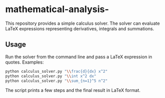 # mathematical-analysis-

This repository provides a simple calculus solver. The solver can evaluate
LaTeX expressions representing derivatives, integrals and summations.

## Usage

Run the solver from the command line and pass a LaTeX expression in quotes.
Examples:

```bash
python calculus_solver.py "\\frac{d}{dx} x^2"
python calculus_solver.py "\\int x^2 dx"
python calculus_solver.py "\\sum_{n=1}^5 n^2"
```

The script prints a few steps and the final result in LaTeX format.
